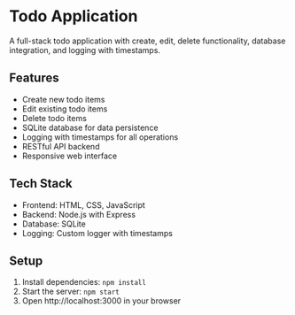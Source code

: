 # Todo Application

A full-stack todo application with create, edit, delete functionality, database integration, and logging with timestamps.

## Features
- Create new todo items
- Edit existing todo items
- Delete todo items
- SQLite database for data persistence
- Logging with timestamps for all operations
- RESTful API backend
- Responsive web interface

## Tech Stack
- Frontend: HTML, CSS, JavaScript
- Backend: Node.js with Express
- Database: SQLite
- Logging: Custom logger with timestamps

## Setup
1. Install dependencies: `npm install`
2. Start the server: `npm start`
3. Open http://localhost:3000 in your browser
